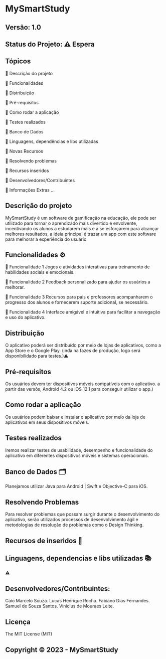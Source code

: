# MySmartStudy
## Versão: 1.0 
## Status do Projeto: ⚠️ Espera

## Tópicos
🔹 Descrição do projeto 

🔹 Funcionalidades

🔹 Distribuição

🔹 Pré-requisitos

🔹 Como rodar a aplicação

🔹 Testes realizados

🔹 Banco de Dados

🔹 Linguagens, dependências e libs utilizadas

🔹 Novas Recursos

🔹 Resolvendo problemas

🔹 Recursos inseridos 

🔹 Desenvolvedores/Contribuintes

🔹 Informações Extras
...

## Descrição do projeto
MySmartStudy é um software de gamificação na educação, ele pode ser utilizado para tornar o aprendizado mais divertido e envolvente, incentivando os alunos
a estudarem mais e a se esforçarem para alcançar melhores resultados, a ideia principal é trazar um app com este software para melhorar a experiência do usuario.

## Funcionalidades ⚙️
🔹 Funcionalidade 1
Jogos e atividades interativas para treinamento de habilidades sociais e emocionais.

🔹 Funcionalidade 2
Feedback personalizado para ajudar os usuários a melhorar.

🔹 Funcionalidade 3
Recursos para pais e professores acompanharem o progresso dos alunos e fornecerem suporte adicional, se necessário.

🔹 Funcionalidade 4
Interface amigável e intuitiva para facilitar a navegação e uso do aplicativo.

## Distribuição
O aplicativo poderá ser distribuído por meio de lojas de aplicativos, como a App Store e o Google Play.
(inda na fazes de produção, logo será disponibilidado para testes.)⚠

## Pré-requisitos
Os usuários devem ter dispositivos móveis compatíveis com o aplicativo.
a partir das versôs, Android 4.2 ou iOS 12.1 para conseguir utilizar o app.)

## Como rodar a aplicação 
Os usuários podem baixar e instalar o aplicativo por meio da loja de aplicativos em seus dispositivos móveis.

## Testes realizados
Iremos realizar testes de usabilidade, desempenho e funcionalidade do aplicativo em diferentes dispositivos móveis e sistemas operacionais.

## Banco de Dados 🗂️
Planejamos utilizar 
Java para Android | Swift e Objective-C para iOS.

## Resolvendo Problemas 
Para resolver problemas que possam surgir durante o desenvolvimento do aplicativo, serão utilizados processos de desenvolvimento ágil e metodologias de resolução de problemas como o Design Thinking.

## Recursos de inseridos 🧰


## Linguagens, dependencias e libs utilizadas 📚
⚠️ 

## Desenvolvedores/Contribuintes:
Caio Marcelo Souza.
Lucas Henrique Rocha.
Fabiano Dias Fernandes.
Samuel de Souza Santos.
Vinicius de Mouraes Leite.

## Licença
The MIT License (MIT)

## Copyright ©️ 2023 - MySmartStudy

